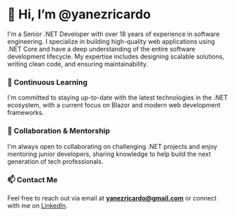 # 👋 Hi, I’m @yanezricardo

I'm a Senior .NET Developer with over 18 years of experience in software engineering. I specialize in building high-quality web applications using .NET Core and have a deep understanding of the entire software development lifecycle. My expertise includes designing scalable solutions, writing clean code, and ensuring maintainability.

### 🌱 Continuous Learning
I'm committed to staying up-to-date with the latest technologies in the .NET ecosystem, with a current focus on Blazor and modern web development frameworks.

### 💼 Collaboration & Mentorship
I'm always open to collaborating on challenging .NET projects and enjoy mentoring junior developers, sharing knowledge to help build the next generation of tech professionals.

### 📫 Contact Me
Feel free to reach out via email at **yanezricardo@gmail.com** or connect with me on [LinkedIn](https://www.linkedin.com/in/yanezricardo).

<!---
yanezricardo/yanezricardo is a ✨ special ✨ repository because its `README.md` (this file) appears on your GitHub profile.
You can click the Preview link to take a look at your changes.
--->
